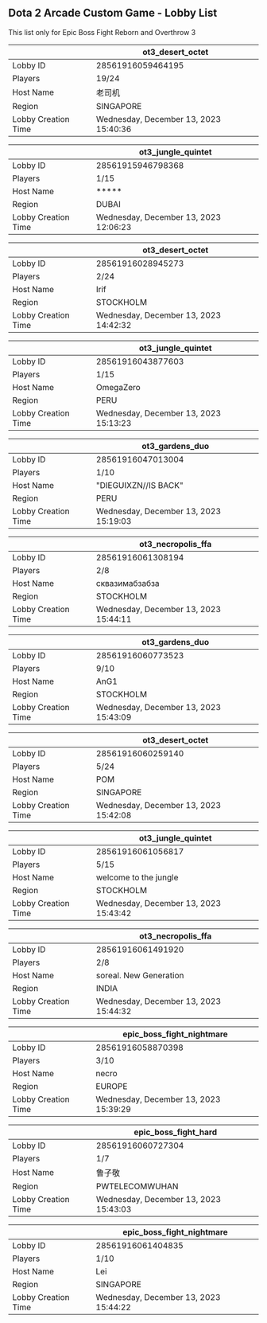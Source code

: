 ## Dota 2 Arcade Custom Game - Lobby List

This list only for Epic Boss Fight Reborn and Overthrow 3

|  | ot3_desert_octet |
| ------ | ------ |
| Lobby ID | 28561916059464195 |
| Players | 19/24 |
| Host Name | 老司机 |
| Region | SINGAPORE |
| Lobby Creation Time | Wednesday, December 13, 2023 15:40:36 |


|  | ot3_jungle_quintet |
| ------ | ------ |
| Lobby ID | 28561915946798368 |
| Players | 1/15 |
| Host Name | ***** |
| Region | DUBAI |
| Lobby Creation Time | Wednesday, December 13, 2023 12:06:23 |


|  | ot3_desert_octet |
| ------ | ------ |
| Lobby ID | 28561916028945273 |
| Players | 2/24 |
| Host Name | Irif |
| Region | STOCKHOLM |
| Lobby Creation Time | Wednesday, December 13, 2023 14:42:32 |


|  | ot3_jungle_quintet |
| ------ | ------ |
| Lobby ID | 28561916043877603 |
| Players | 1/15 |
| Host Name | OmegaZero |
| Region | PERU |
| Lobby Creation Time | Wednesday, December 13, 2023 15:13:23 |


|  | ot3_gardens_duo |
| ------ | ------ |
| Lobby ID | 28561916047013004 |
| Players | 1/10 |
| Host Name | "DIEGUIXZN//IS BACK" |
| Region | PERU |
| Lobby Creation Time | Wednesday, December 13, 2023 15:19:03 |


|  | ot3_necropolis_ffa |
| ------ | ------ |
| Lobby ID | 28561916061308194 |
| Players | 2/8 |
| Host Name | сквазимабзабза |
| Region | STOCKHOLM |
| Lobby Creation Time | Wednesday, December 13, 2023 15:44:11 |


|  | ot3_gardens_duo |
| ------ | ------ |
| Lobby ID | 28561916060773523 |
| Players | 9/10 |
| Host Name | AnG1 |
| Region | STOCKHOLM |
| Lobby Creation Time | Wednesday, December 13, 2023 15:43:09 |


|  | ot3_desert_octet |
| ------ | ------ |
| Lobby ID | 28561916060259140 |
| Players | 5/24 |
| Host Name | POM |
| Region | SINGAPORE |
| Lobby Creation Time | Wednesday, December 13, 2023 15:42:08 |


|  | ot3_jungle_quintet |
| ------ | ------ |
| Lobby ID | 28561916061056817 |
| Players | 5/15 |
| Host Name | welcome to the jungle |
| Region | STOCKHOLM |
| Lobby Creation Time | Wednesday, December 13, 2023 15:43:42 |


|  | ot3_necropolis_ffa |
| ------ | ------ |
| Lobby ID | 28561916061491920 |
| Players | 2/8 |
| Host Name | sоrеаl. New Generation |
| Region | INDIA |
| Lobby Creation Time | Wednesday, December 13, 2023 15:44:32 |


|  | epic_boss_fight_nightmare |
| ------ | ------ |
| Lobby ID | 28561916058870398 |
| Players | 3/10 |
| Host Name | necro |
| Region | EUROPE |
| Lobby Creation Time | Wednesday, December 13, 2023 15:39:29 |


|  | epic_boss_fight_hard |
| ------ | ------ |
| Lobby ID | 28561916060727304 |
| Players | 1/7 |
| Host Name | 鲁子敬 |
| Region | PWTELECOMWUHAN |
| Lobby Creation Time | Wednesday, December 13, 2023 15:43:03 |


|  | epic_boss_fight_nightmare |
| ------ | ------ |
| Lobby ID | 28561916061404835 |
| Players | 1/10 |
| Host Name | Lei |
| Region | SINGAPORE |
| Lobby Creation Time | Wednesday, December 13, 2023 15:44:22 |


